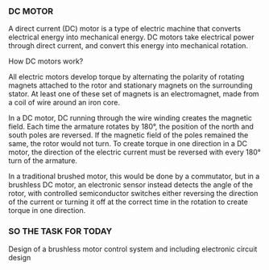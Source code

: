 
### DC MOTOR 

A direct current (DC) motor is a type of electric machine that converts electrical energy into mechanical energy. DC motors take electrical power through direct current, and convert this energy into mechanical rotation.

How DC motors work?

All electric motors develop torque by alternating the polarity of rotating magnets attached to the rotor and stationary magnets on the surrounding stator. At least one of these set of magnets is an electromagnet, made from a coil of wire around an iron core.

In a DC motor, DC running through the wire winding creates the magnetic field. Each time the armature rotates by 180°, the position of the north and south poles are reversed. If the magnetic field of the poles remained the same, the rotor would not turn. To create torque in one direction in a DC motor, the direction of the electric current must be reversed with every 180° turn of the armature.

In a traditional brushed motor, this would be done by a commutator, but in a brushless DC motor, an electronic sensor instead detects the angle of the rotor, with controlled semiconductor switches either reversing the direction of the current or turning it off at the correct time in the rotation to create torque in one direction.


### SO THE TASK FOR TODAY 
Design of a brushless motor control system and including electronic circuit design  

